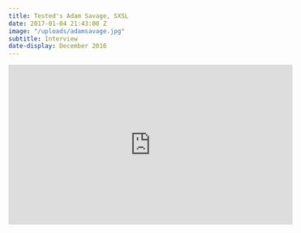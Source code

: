 ```yaml
---
title: Tested's Adam Savage, SXSL
date: 2017-01-04 21:43:00 Z
image: "/uploads/adamsavage.jpg"
subtitle: Interview
date-display: December 2016
---
```


<iframe width="560" height="315" src="https://www.youtube.com/embed/8buG9E37AKQ" frameborder="0" allowfullscreen></iframe>
